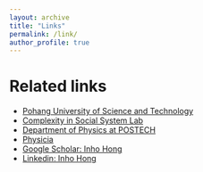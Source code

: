 ```yaml
---
layout: archive
title: "Links"
permalink: /link/
author_profile: true
---
```


Related links
======
* [Pohang University of Science and Technology](http://www.postech.ac.kr/eng/)
* [Complexity in Social System Lab](http://complex.postech.ac.kr)
* [Department of Physics at POSTECH](http://phome.postech.ac.kr/user/pheng/index.html)
* [Physicia](http://comphys.postech.ac.kr/link)
* [Google Scholar: Inho Hong](https://scholar.google.co.kr/citations?user=kmN6l-AAAAAJ&hl=en)
* [Linkedin: Inho Hong](https://www.linkedin.com/in/inho-hong-ba1b98122)

